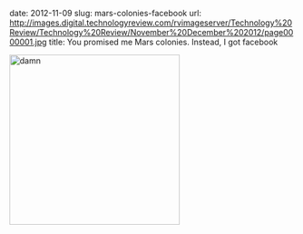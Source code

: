 date: 2012-11-09
slug: mars-colonies-facebook
url: http://images.digital.technologyreview.com/rvimageserver/Technology%20Review/Technology%20Review/November%20December%202012/page0000001.jpg
title: You promised me Mars colonies. Instead, I got facebook

<img src="images/you-promised-me-mars-colonies.jpg" alt="damn" width="300" />